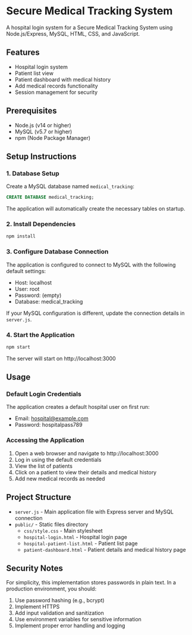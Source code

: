 # Secure Medical Tracking System

A hospital login system for a Secure Medical Tracking System using Node.js/Express, MySQL, HTML, CSS, and JavaScript.

## Features

- Hospital login system
- Patient list view
- Patient dashboard with medical history
- Add medical records functionality
- Session management for security

## Prerequisites

- Node.js (v14 or higher)
- MySQL (v5.7 or higher)
- npm (Node Package Manager)

## Setup Instructions

### 1. Database Setup

Create a MySQL database named `medical_tracking`:

```sql
CREATE DATABASE medical_tracking;
```

The application will automatically create the necessary tables on startup.

### 2. Install Dependencies

```bash
npm install
```

### 3. Configure Database Connection

The application is configured to connect to MySQL with the following default settings:
- Host: localhost
- User: root
- Password: (empty)
- Database: medical_tracking

If your MySQL configuration is different, update the connection details in `server.js`.

### 4. Start the Application

```bash
npm start
```

The server will start on http://localhost:3000

## Usage

### Default Login Credentials

The application creates a default hospital user on first run:
- Email: hospital@example.com
- Password: hospitalpass789

### Accessing the Application

1. Open a web browser and navigate to http://localhost:3000
2. Log in using the default credentials
3. View the list of patients
4. Click on a patient to view their details and medical history
5. Add new medical records as needed

## Project Structure

- `server.js` - Main application file with Express server and MySQL connection
- `public/` - Static files directory
  - `css/style.css` - Main stylesheet
  - `hospital-login.html` - Hospital login page
  - `hospital-patient-list.html` - Patient list page
  - `patient-dashboard.html` - Patient details and medical history page

## Security Notes

For simplicity, this implementation stores passwords in plain text. In a production environment, you should:

1. Use password hashing (e.g., bcrypt)
2. Implement HTTPS
3. Add input validation and sanitization
4. Use environment variables for sensitive information
5. Implement proper error handling and logging